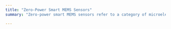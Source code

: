 ```yaml
---
title: "Zero-Power Smart MEMS Sensors"
summary: "Zero-power smart MEMS sensors refer to a category of microelectromechanical systems (MEMS) sensors that are designed to operate without the need for external power sources. By integrating new functional materials into conventional MEMS devices, we develop smart MEMS for versatile smart city applications. We work on the design, modelling, fabrication, and characterization of MEMS."

---
```

